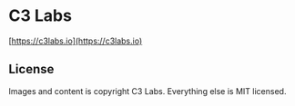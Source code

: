# C3 Labs

[https://c3labs.io](https://c3labs.io)

## License

Images and content is copyright C3 Labs. Everything else is MIT licensed.
